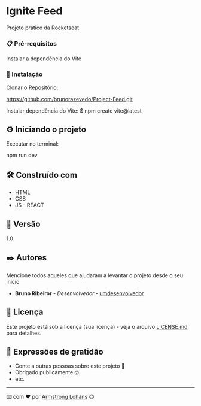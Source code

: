 # Ignite Feed

Projeto prático da Rocketseat

### 📋 Pré-requisitos

Instalar a dependência do Vite

### 🔧 Instalação

Clonar o Repositório:

https://github.com/brunorazevedo/Project-Feed.git

Instalar dependência do Vite:
$ npm create vite@latest

## ⚙️ Iniciando o projeto

Executar no terminal:

npm run dev

## 🛠️ Construído com

 - HTML
 - CSS
 - JS - REACT

## 📌 Versão

1.0

## ✒️ Autores

Mencione todos aqueles que ajudaram a levantar o projeto desde o seu início

* **Bruno Ribeiror** - *Desenvolvedor* - [umdesenvolvedor](https://github.com/brunorazevedo)


## 📄 Licença

Este projeto está sob a licença (sua licença) - veja o arquivo [LICENSE.md](https://github.com/usuario/projeto/licenca) para detalhes.

## 🎁 Expressões de gratidão

* Conte a outras pessoas sobre este projeto 📢
* Obrigado publicamente 🤓.
* etc.


---
⌨️ com ❤️ por [Armstrong Lohãns](https://github.com/brunorazevedo) 😊

